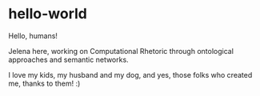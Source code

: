 # hello-world

Hello, humans!

Jelena here, working on Computational Rhetoric through ontological approaches and semantic networks.

I love my kids, my husband and my dog, and yes, those folks who created me, thanks to them! :)
